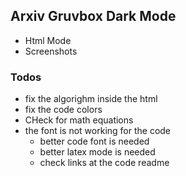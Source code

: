 ## Arxiv Gruvbox Dark Mode 



- Html Mode 
- Screenshots 



### Todos 
- fix the algorighm inside the html 
- fix the code colors 
- CHeck for math equations 
- the font is not working for the code 
    - better code font is needed 
    - better latex mode is needed
    - check links at the code readme 
